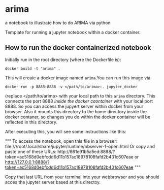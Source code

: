 # arima

a notebook to illustrate how to do ARIMA via python

Template for running a jupyter notebook within a docker container.

## How to run the docker containerized notebook

Initially run in the root directory (where the Dockerfile is):

`docker build -t "arima" .`

This will create a docker image named `arima`.You can run this image via

`docker run -p 8888:8888 -v </path/to/arima>:. jupyter_docker`

(replace </path/to/arima> with your local path to this `arima` directory. This connects the port 8888 *inside the docker caontainer* with your local port 8888. So you can access the jupyert server within docker from your browser. Also it mounts this directory to the home directory inside the docker contaner, so changes you do within the docker container will be reflected in this directory.

After executing this, you will see some instructions like this:

"""
To access the notebook, open this file in a browser:
        file:///root/.local/share/jupyter/runtime/nbserver-1-open.html
    Or copy and paste one of these URLs:
        http://661e91b5a5ed:8888/?token=ac5168d0ebfcdd6d11b157ac18978108fafd2b431c607eae
     or http://127.0.0.1:8888/?token=ac5168d0ebfcdd6d11b157ac18978108fafd2b431c607eae
"""

Copy that last URL from your terminal into your webbrowser and you should acces the jupyter server based at this directoy.
